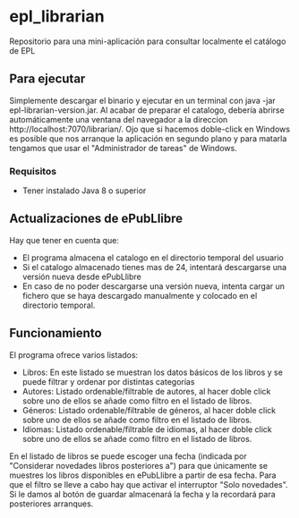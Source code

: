 # epl_librarian
Repositorio para una mini-aplicación para consultar localmente el catálogo de EPL

## Para ejecutar
Simplemente descargar el binario y ejecutar en un terminal con java -jar epl-librarian-version.jar. Al acabar de preparar el catalogo, debería abrirse automáticamente una ventana del navegador a la direccion http://localhost:7070/librarian/. Ojo que si hacemos doble-click en Windows es posible que nos arranque la aplicación en segundo plano y para matarla tengamos que usar el "Administrador de tareas" de Windows.

### Requisitos
* Tener instalado Java 8 o superior

## Actualizaciones de ePubLlibre
Hay que tener en cuenta que:
* El programa almacena el catalogo en el directorio temporal del usuario
* Si el catalogo almacenado tienes mas de 24, intentará descargarse una versión nueva desde ePubLlibre
* En caso de no poder descargarse una versión nueva, intenta cargar un fichero que se haya descargado manualmente y colocado en el directorio temporal.

## Funcionamiento
El programa ofrece varios listados:
* Libros: En este listado se muestran los datos básicos de los libros y se puede filtrar y ordenar por distintas categorías
* Autores: Listado ordenable/filtrable de autores, al hacer doble click sobre uno de ellos se añade como filtro en el listado de libros.
* Géneros: Listado ordenable/filtrable de géneros, al hacer doble click sobre uno de ellos se añade como filtro en el listado de libros.
* Idiomas: Listado ordenable/filtrable de idiomas, al hacer doble click sobre uno de ellos se añade como filtro en el listado de libros.

En el listado de libros se puede escoger una fecha (indicada por "Considerar novedades libros posteriores a") para que únicamente se muestres los libros disponibles en ePubLlibre a partir de esa fecha. Para que el filtro se lleve a cabo hay que activar el interruptor "Solo novedades".
Si le damos al botón de guardar almacenará la fecha y la recordará para posteriores arranques.
